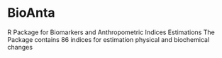 # BioAnta
R Package for Biomarkers and Anthropometric Indices Estimations
The Package contains 86 indices for estimation physical and biochemical changes

